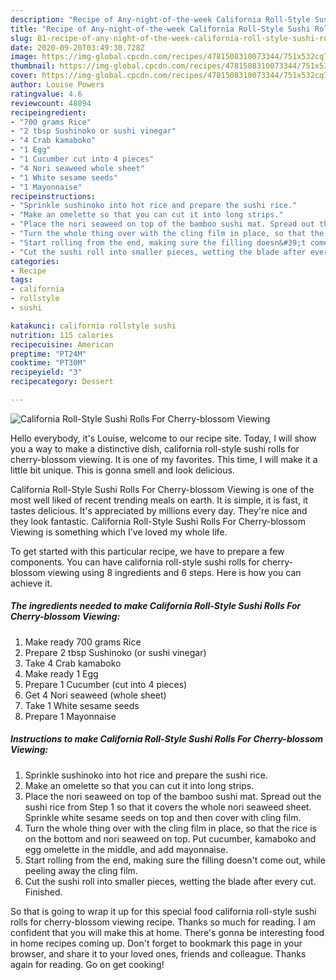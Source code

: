 ```yaml
---
description: "Recipe of Any-night-of-the-week California Roll-Style Sushi Rolls For Cherry-blossom Viewing"
title: "Recipe of Any-night-of-the-week California Roll-Style Sushi Rolls For Cherry-blossom Viewing"
slug: 81-recipe-of-any-night-of-the-week-california-roll-style-sushi-rolls-for-cherry-blossom-viewing
date: 2020-09-20T03:49:30.728Z
image: https://img-global.cpcdn.com/recipes/4781508310073344/751x532cq70/california-roll-style-sushi-rolls-for-cherry-blossom-viewing-recipe-main-photo.jpg
thumbnail: https://img-global.cpcdn.com/recipes/4781508310073344/751x532cq70/california-roll-style-sushi-rolls-for-cherry-blossom-viewing-recipe-main-photo.jpg
cover: https://img-global.cpcdn.com/recipes/4781508310073344/751x532cq70/california-roll-style-sushi-rolls-for-cherry-blossom-viewing-recipe-main-photo.jpg
author: Louise Powers
ratingvalue: 4.6
reviewcount: 48094
recipeingredient:
- "700 grams Rice"
- "2 tbsp Sushinoko or sushi vinegar"
- "4 Crab kamaboko"
- "1 Egg"
- "1 Cucumber cut into 4 pieces"
- "4 Nori seaweed whole sheet"
- "1 White sesame seeds"
- "1 Mayonnaise"
recipeinstructions:
- "Sprinkle sushinoko into hot rice and prepare the sushi rice."
- "Make an omelette so that you can cut it into long strips."
- "Place the nori seaweed on top of the bamboo sushi mat. Spread out the sushi rice from Step 1 so that it covers the whole nori seaweed sheet. Sprinkle white sesame seeds on top and then cover with cling film."
- "Turn the whole thing over with the cling film in place, so that the rice is on the bottom and nori seaweed on top. Put cucumber, kamaboko and egg omelette in the middle, and add mayonnaise."
- "Start rolling from the end, making sure the filling doesn&#39;t come out, while peeling away the cling film."
- "Cut the sushi roll into smaller pieces, wetting the blade after every cut. Finished."
categories:
- Recipe
tags:
- california
- rollstyle
- sushi

katakunci: california rollstyle sushi 
nutrition: 115 calories
recipecuisine: American
preptime: "PT24M"
cooktime: "PT30M"
recipeyield: "3"
recipecategory: Dessert

---
```



![California Roll-Style Sushi Rolls For Cherry-blossom Viewing](https://img-global.cpcdn.com/recipes/4781508310073344/751x532cq70/california-roll-style-sushi-rolls-for-cherry-blossom-viewing-recipe-main-photo.jpg)

Hello everybody, it's Louise, welcome to our recipe site. Today, I will show you a way to make a distinctive dish, california roll-style sushi rolls for cherry-blossom viewing. It is one of my favorites. This time, I will make it a little bit unique. This is gonna smell and look delicious.

California Roll-Style Sushi Rolls For Cherry-blossom Viewing is one of the most well liked of recent trending meals on earth. It is simple, it is fast, it tastes delicious. It's appreciated by millions every day. They're nice and they look fantastic. California Roll-Style Sushi Rolls For Cherry-blossom Viewing is something which I've loved my whole life.




To get started with this particular recipe, we have to prepare a few components. You can have california roll-style sushi rolls for cherry-blossom viewing using 8 ingredients and 6 steps. Here is how you can achieve it.

<!--inarticleads1-->

##### The ingredients needed to make California Roll-Style Sushi Rolls For Cherry-blossom Viewing:

1. Make ready 700 grams Rice
1. Prepare 2 tbsp Sushinoko (or sushi vinegar)
1. Take 4 Crab kamaboko
1. Make ready 1 Egg
1. Prepare 1 Cucumber (cut into 4 pieces)
1. Get 4 Nori seaweed (whole sheet)
1. Take 1 White sesame seeds
1. Prepare 1 Mayonnaise




<!--inarticleads2-->

##### Instructions to make California Roll-Style Sushi Rolls For Cherry-blossom Viewing:

1. Sprinkle sushinoko into hot rice and prepare the sushi rice.
1. Make an omelette so that you can cut it into long strips.
1. Place the nori seaweed on top of the bamboo sushi mat. Spread out the sushi rice from Step 1 so that it covers the whole nori seaweed sheet. Sprinkle white sesame seeds on top and then cover with cling film.
1. Turn the whole thing over with the cling film in place, so that the rice is on the bottom and nori seaweed on top. Put cucumber, kamaboko and egg omelette in the middle, and add mayonnaise.
1. Start rolling from the end, making sure the filling doesn&#39;t come out, while peeling away the cling film.
1. Cut the sushi roll into smaller pieces, wetting the blade after every cut. Finished.




So that is going to wrap it up for this special food california roll-style sushi rolls for cherry-blossom viewing recipe. Thanks so much for reading. I am confident that you will make this at home. There's gonna be interesting food in home recipes coming up. Don't forget to bookmark this page in your browser, and share it to your loved ones, friends and colleague. Thanks again for reading. Go on get cooking!
